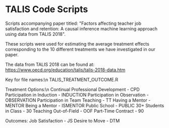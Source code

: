 # TALIS Code Scripts

Scripts accompanying paper titled: "Factors affecting teacher job satisfaction and retention: A causal inference machine learning approach using data from TALIS 2018".

These scripts were used for estimating the average treatment effects corresponding to the 10 different treatments we have investigated in our paper.

The data from TALIS 2018 can be found at: https://www.oecd.org/education/talis/talis-2018-data.htm

Key for file names:\n
TALIS_TREATMENT_OUTCOME.R

Treatment Options:\n
Continual Professional Development - CPD
Participation in Induction - INDUCTION
Participation in Observation - OBSERVATION
Participation in Team Teaching - TT
Having a Mentor - MENTOR
Being a Mentor - ISMENTOR
Public School - PUBLIC
30+ Students in Class - 30
Teaching Out-of-Field - OOF
Part-Time Contract - 90

Outcomes:
Job Satisfaction - JS
Desire to Move - DTM
